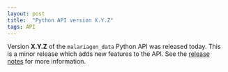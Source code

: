 ```yaml
---
layout: post
title:  "Python API version X.Y.Z"
tags: API
---
```


Version <strong>X.Y.Z</strong> of the `malariagen_data` Python API was
released today. This is a minor release which adds new features to the
API. See the [release
notes](https://github.com/malariagen/malariagen-data-python/releases/tag/vX.Y.Z)
for more information.
